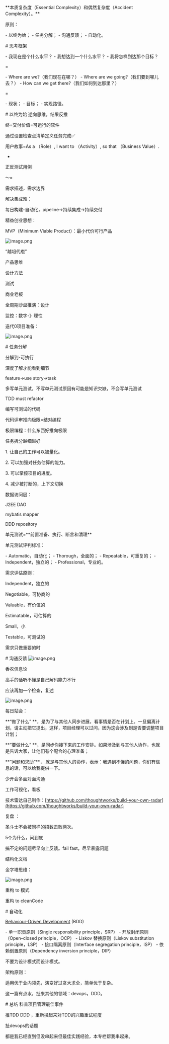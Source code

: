 \*\*本质复杂度（Essential Complexity）和偶然复杂度（Accident Complexity）。\*\*

原则：

\- 以终为始；
\- 任务分解；
\- 沟通反馈；
\- 自动化。

\# 思考框架

\- 我现在是个什么水平？
\- 我想达到一个什么水平？
\- 我将怎样到达那个目标？

 =

\- Where are we?（我们现在在哪？）
\- Where are we going?（我们要到哪儿去？）
\- How can we get there?（我们如何到达那里？）

=

\- 现状；
\- 目标；
\- 实现路径。

\# 以终为始
逆向思维，结果反推

终=交付价值=可运行的软件

通过设置检查点清单定义任务完成✅

用户故事=As a （Role）, I want to （Activity）, so that （Business Value）.

+

正反测试用例

～=

需求描述，需求边界

解决集成难：

每日构建-自动化，pipeline->持续集成->持续交付

精益创业思想：

MVP（Minimum Viable Product）：最小代价可行产品

![image.png](assert/1596257002705-82290c12-fa07-4030-8014-07c1c0fd373d.png)

“越俎代庖”

产品思维

设计方法

测试

商业老板

全周期沙盘推演：设计

监控：数字-》理性

迭代0项目准备：

![image.png](assert/1596260232020-7e8c8412-124a-4d8f-8fe1-7efa95227de1.png)

\# 任务分解

分解到-可执行

深度了解才能看到细节

feature->use story->task

多写单元测试，不写单元测试原因有可能是知识欠缺，不会写单元测试

TDD must refactor

编写可测试的代码

代码评审推向极限=结对编程

极限编程：什么东西好推向极限

任务拆分越细越好

1\. 让自己的工作可以被量化。

2\. 可以加强对任务估算的能力。

3\. 可以掌控项目的进度。

4\. 减少被打断的，上下文切换

数据访问层：

J2EE DAO

mybatis mapper

DDD repository

单元测试=\*\*前置准备、执行、断言和清理\*\*

单元测试评判标准：

\- Automatic，自动化；
\- Thorough，全面的；
\- Repeatable，可重复的；
\- Independent，独立的；
\- Professional，专业的。

需求评估原则：

Independent，独立的

Negotiable，可协商的

Valuable，有价值的

Estimatable，可估算的

Small，小

Testable，可测试的

需求只做重要的时

\# 沟通反馈
![image.png](assert/1596341278324-5d73b15a-bb12-41d4-8ace-2ba98b195e70.png)

香农信息论

高手的话听不懂是自己解码能力不行

应该再加一个检查，复述

![image.png](assert/1596341766239-4d97f0dd-042c-4282-911b-376db0764422.png)

每日站会：

\*\*“做了什么” \*\*，是为了与其他人同步进展，看事情是否在计划上。一旦偏离计划，请主动把它提出，这样，项目经理可以过问，因为这会涉及到是否要调整项目计划；

\*\*“要做什么” \*\*，是同步你接下来的工作安排。如果涉及到与其他人协作，也就是告诉大家，让他们有个配合的心理准备；

\*\*“问题和求助”\*\*， 就是与其他人的协作，表示：我遇到不懂的问题，你们有信息的话，可以给我提供一下。

少开会多面对面沟通

工作可视化，看板

技术雷达自己制作：[https://github.com/thoughtworks/build-your-own-radar](https://github.com/thoughtworks/build-your-own-radar)

复盘 ：

圣斗士不会被同样的招数击败两次。

5个为什么，问到底

搞不定的问题尽早向上反馈。fail fast，尽早暴露问题

结构化文档

金字塔思维：

![image.png](assert/1596346570332-c7679eb6-d810-4fd8-abbc-f56d478fdde6.png)

重构 to 模式

重构 to cleanCode

\# 自动化

[Behaviour-Driven Development](http://en.wikipedia.org/wiki/Behavior\_driven\_development) (BDD)

\- 单一职责原则（Single responsibility principle，SRP）
\- 开放封闭原则（Open–closed principle，OCP）
\- Liskov 替换原则（Liskov substitution principle，LSP）
\- 接口隔离原则（Interface segregation principle，ISP）
\- 依赖倒置原则（Dependency inversion principle，DIP）

不要为设计模式而设计模式。

架构原则：

适用优于业内领先，演变好过贪大求全，简单优于复杂。

这一篇有点水，扯来其他的领域：devops，DDD。

\# 总结
科普项目管理最佳事件

推TDD DDD ，重新换起来对TDD的兴趣重试程度

扯devops的话题

都是我已经直到但没串起来但最佳实践经验，本专栏帮我串起来。